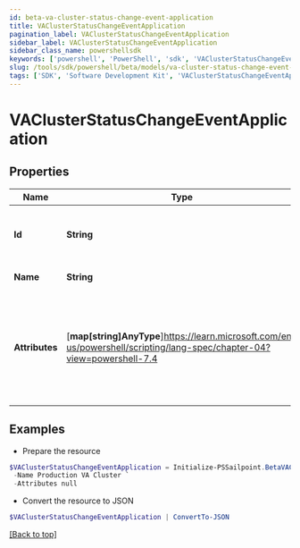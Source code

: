 ```yaml
---
id: beta-va-cluster-status-change-event-application
title: VAClusterStatusChangeEventApplication
pagination_label: VAClusterStatusChangeEventApplication
sidebar_label: VAClusterStatusChangeEventApplication
sidebar_class_name: powershellsdk
keywords: ['powershell', 'PowerShell', 'sdk', 'VAClusterStatusChangeEventApplication', 'BetaVAClusterStatusChangeEventApplication'] 
slug: /tools/sdk/powershell/beta/models/va-cluster-status-change-event-application
tags: ['SDK', 'Software Development Kit', 'VAClusterStatusChangeEventApplication', 'BetaVAClusterStatusChangeEventApplication']
---
```



# VAClusterStatusChangeEventApplication

## Properties

Name | Type | Description | Notes
------------ | ------------- | ------------- | -------------
**Id** | **String** | Application's globally unique identifier (GUID). | [required]
**Name** | **String** | Application name. | [required]
**Attributes** | [**map[string]AnyType**]https://learn.microsoft.com/en-us/powershell/scripting/lang-spec/chapter-04?view=powershell-7.4 | Custom map of attributes for a source. Attributes only populate if the type is `SOURCE` and the source has a proxy. | [required]

## Examples

- Prepare the resource
```powershell
$VAClusterStatusChangeEventApplication = Initialize-PSSailpoint.BetaVAClusterStatusChangeEventApplication  -Id 2c9180866166b5b0016167c32ef31a66 `
 -Name Production VA Cluster `
 -Attributes null
```

- Convert the resource to JSON
```powershell
$VAClusterStatusChangeEventApplication | ConvertTo-JSON
```


[[Back to top]](#) 

